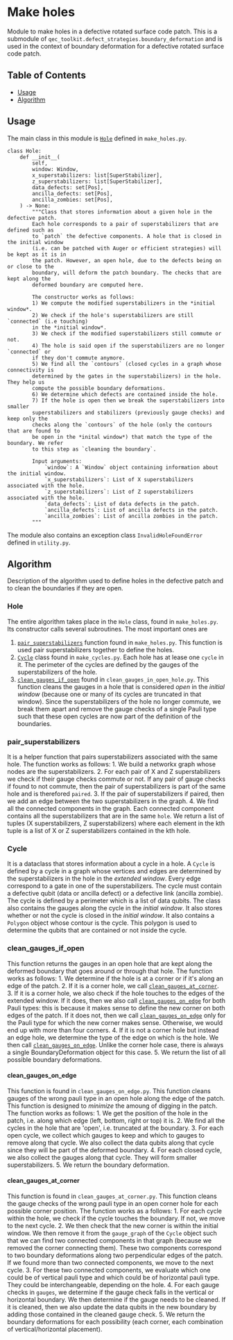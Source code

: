 # Make holes
Module to make holes in a defective rotated surface code patch.
This is a submodule of `qec_toolkit.defect_strategies.boundary_deformation` and is used in the context of
boundary deformation for a defective rotated surface code patch.

## Table of Contents
- [Usage](#usage)
- [Algorithm](#algorithm)

## Usage
The main class in this module is [`Hole`](#Hole) defined in `make_holes.py`.
```
class Hole:
    def __init__(
        self,
        window: Window,
        x_superstabilizers: list[SuperStabilizer],
        z_superstabilizers: list[SuperStabilizer],
        data_defects: set[Pos],
        ancilla_defects: set[Pos],
        ancilla_zombies: set[Pos],
    ) -> None:
        """Class that stores information about a given hole in the defective patch.
        Each hole corresponds to a pair of superstabilizers that are defined such as
        to `patch` the defective components. A hole that is closed in the initial window
        (i.e. can be patched with Auger or efficient strategies) will be kept as it is in
        the patch. However, an open hole, due to the defects being on or close to the
        boundary, will deform the patch boundary. The checks that are kept along the
        deformed boundary are computed here.

        The constructor works as follows:
        1) We compute the modified superstabilizers in the *initial window*.
        2) We check if the hole's superstabilizers are still `connected` (i.e touching)
        in the *initial window*.
        3) We check if the modified superstabilizers still commute or not.
        4) The hole is said open if the superstabilizers are no longer `connected` or
        if they don't commute anymore.
        5) We find all the `contours` (closed cycles in a graph whose connectivity is
        determined by the gates in the superstabilizers) in the hole. They help us
        compute the possible boundary deformations.
        6) We determine which defects are contained inside the hole.
        7) If the hole is open then we break the superstabilizers into smaller
        superstabilizers and stabilizers (previously gauge checks) and keep only the
        checks along the `contours` of the hole (only the contours that are found to
        be open in the *inital window*) that match the type of the boundary. We refer
        to this step as `cleaning the boundary`.

        Input arguments:
            `window`: A `Window` object containing information about the initial window.
            `x_superstabilizers`: List of X superstabilizers associated with the hole.
            `z_superstabilizers`: List of Z superstabilizers associated with the hole.
            `data_defects`: List of data defects in the patch.
            `ancilla_defects`: List of ancilla defects in the patch.
            `ancilla_zombies`: List of ancilla zombies in the patch.
        """
```
The module also contains an exception class `InvalidHoleFoundError` defined in `utility.py`.

## Algorithm
Description of the algorithm used to define holes in the defective patch and to clean
the boundaries if they are open.

### Hole
The entire algorithm takes place in the `Hole` class, found in `make_holes.py`.
Its constructor calls several subroutines. The most important ones are
1. [`pair_superstabilizers`](#pair_superstabilizers) function found in `make_holes.py`.
This function is used pair superstabilizers together to define the holes.
2. [`Cycle`](#Cycle) class found in `make_cycles.py`. Each hole has at lease one `cycle`
in it. The perimeter of the cycles are defined by the gauges of the superstabilizers of
the hole.
3. [`clean_gauges_if_open`](#clean_gauges_if_open) found in `clean_gauges_in_open_hole.py`.
This function cleans the gauges in a hole that is considered *open* in the *initial window*
(because one or many of its cycles are truncated in that window). Since the superstabilizers
of the hole no longer commute, we break them apart and remove the gauge checks of a single
Pauli type such that these open cycles are now part of the definition of the boundaries.

### pair_superstabilizers
It is a helper function that pairs superstabilizers associated with the same hole.
The function works as follows:
    1. We build a networkx graph whose nodes are the superstabilizers.
    2. For each pair of X and Z superstabilizers we check if their gauge checks
    commute or not. If any pair of gauge checks if found to not commute, then the
    pair of superstabilizers is part of the same hole and is therefored `paired`.
    3. If the pair of superstabilizers if paired, then we add an edge between
    the two superstabilizers in the graph.
    4. We find all the connected components in the graph. Each connected component
    contains all the superstabilizers that are in the same `hole`.
    We return a list of tuples (X superstabilizers, Z superstabilizers) where each
    element in the kth tuple is a list of X or Z superstabilizers contained in the
    kth hole.

### Cycle
It is a dataclass that stores information about a cycle in a hole. A `Cycle` is
defined by a cycle in a graph whose vertices and edges are determined by the
superstabilizers in the hole in the *extended window*. Every edge correspond to
a gate in one of the superstabilizers. The cycle must contain a defective qubit
(data or ancilla defect) or a defective link (ancilla zombie). The cycle is
defined by a perimeter which is a list of data qubits. The class also contains
the gauges along the cycle in the *initial window*. It also stores whether or not
the cycle is closed in the *initial window*. It also contains a `Polygon` object
whose contour is the cycle. This polygon is used to determine the qubits that
are contained or not inside the cycle.

### clean_gauges_if_open
This function returns the gauges in an open hole that are kept along the deformed
boundary that goes around or through that hole. The function works as follows:
    1. We determine if the hole is at a corner or if it's along an edge of the patch.
    2. If it is a corner hole, we call [`clean_gauges_at_corner`](#clean_gauges_on_edge).
    3. If it is a corner hole, we also check if the hole touches to the edges of the
    extended window. If it does, then we also call [`clean_gauges_on_edge`](#clean_gauges_on_edge)
    for both Pauli types: this is because it makes sense to define the new corner on both
    edges of the patch.  If it does not, then we call [`clean_gauges_on_edge`](#clean_gauges_on_edge)
    only for the Pauli type for which the new corner makes sense. Otherwise, we would
    end up with more than four corners.
    4. If it is not a corner hole but instead an edge hole, we determine the type
    of the edge on which is the hole. We then call [`clean_gauges_on_edge`](#clean_gauges_on_edge).
    Unlike the corner hole case, there is always a single BoundaryDeformation object for
    this case.
    5. We return the list of all possible boundary deformations.

#### clean_gauges_on_edge
This function is found in `clean_gauges_on_edge.py`. This function cleans gauges of the wrong
pauli type in an open hole along the edge of the patch. This function is designed to *minimize*
the amoung of digging in the patch. The function works as follows:
    1. We get the position of the hole in the patch, i.e. along which edge
    (left, bottom, right or top) it is.
    2. We find all the cycles in the hole that are 'open', i.e. truncated at
    the boundary.
    3. For each open cycle, we collect which gauges to keep and which to
    gauges to remove along that cycle. We also collect the data qubits
    along that cycle since they will be part of the deformed boundary.
    4. For each closed cycle, we also collect the gauges along that cycle.
    They will form smaller superstabilizers.
    5. We return the boundary deformation.


#### clean_gauges_at_corner
This function is found in `clean_gauges_at_corner.py`. This function cleans the gauge
checks of the wrong pauli type in an open corner hole for each possible corner position.
The function works as a follows:
    1. For each cycle within the hole, we check if the cycle touches the boundary.
    If not, we move to the next cycle.
    2. We then check that the new corner is within the initial window. We then remove
    it from the `gauge_graph` of the `Cycle` object such that we can find two connected
    components in that graph (because we removed the corner connecting them). These
    two components correspond to two boundary deformations along two perpendicular edges
    of the patch. If we found more than two connected components, we move to the next cycle.
    3. For these two connected components, we evaluate which one could be of vertical pauli
    type and which could be of horizontal pauli type. They could be interchangeable, depending
    on the hole.
    4. For each gauge checks in `gauges`, we determine if the gauge check falls in the vertical
    or horizontal boundary. We then determine if the gauge needs to be cleaned. If it is cleaned,
    then we also update the data qubits in the new boundary by adding those contained in the
    cleaned gauge check.
    5. We return the boundary deformations for each possibility (each corner, each combination of
    vertical/horizontal placement).